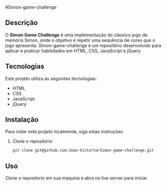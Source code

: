 #Simon-game-challenge


## Descrição
O **Simon Game Challenge** é uma implementação do clássico jogo de memória Simon, onde o objetivo é repetir uma sequência de cores que o jogo apresenta.
Simon-game-challenge é um repositório desenvolvido para aplicar e praticar habilidades em HTML, CSS, JavaScript e jQuery


## Tecnologias

Este projeto utiliza as seguintes tecnologias:

- HTML
- CSS
- JavaScript
- jQuery

## Instalação

Para rodar este projeto localmente, siga estas instruções:

1. Clone o repositório:
    ```bash
    git clone git@github.com:Joao-VictorCm/Simon-game-challenge.git

## Uso

Clone o repositorio em sua maquina e abra no live server para iniciar
